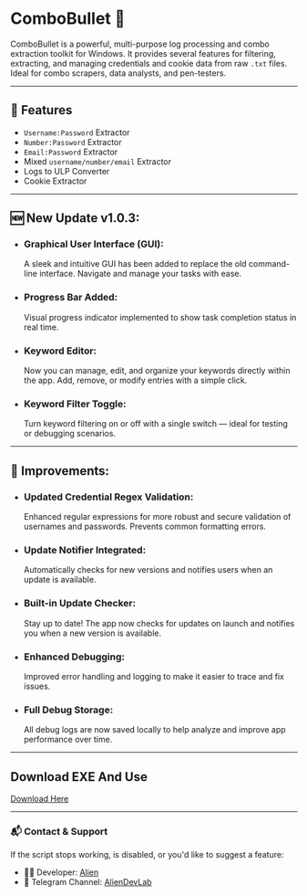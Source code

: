 # ComboBullet 🔫

ComboBullet is a powerful, multi-purpose log processing and combo extraction toolkit for Windows. It provides several features for filtering, extracting, and managing credentials and cookie data from raw `.txt` files. Ideal for combo scrapers, data analysts, and pen-testers.

---

## 🔧 Features

-  `Username:Password` Extractor
-  `Number:Password` Extractor
-  `Email:Password` Extractor
-  Mixed `username/number/email` Extractor
-  Logs to ULP Converter
-  Cookie Extractor

---

## 🆕 New Update v1.0.3:

- ### Graphical User Interface (GUI):
  A sleek and intuitive GUI has been added to replace the old command-line interface. Navigate and manage your tasks with ease.
  
- ### Progress Bar Added:
  Visual progress indicator implemented to show task completion status in real time.

- ### Keyword Editor:
  Now you can manage, edit, and organize your keywords directly within the app. Add, remove, or modify entries with a simple click.

- ### Keyword Filter Toggle:
  Turn keyword filtering on or off with a single switch — ideal for testing or debugging scenarios.

---

## 🔧 Improvements:

- ### Updated Credential Regex Validation:
  Enhanced regular expressions for more robust and secure validation of usernames and passwords. Prevents common formatting errors.

- ### Update Notifier Integrated:
  Automatically checks for new versions and notifies users when an update is available.

- ### Built-in Update Checker:
  Stay up to date! The app now checks for updates on launch and notifies you when a new version is available.
  
- ### Enhanced Debugging:
  Improved error handling and logging to make it easier to trace and fix issues.

- ### Full Debug Storage:
  All debug logs are now saved locally to help analyze and improve app performance over time.

---

## Download EXE And Use

[Download Here](https://github.com/ak-alien/ComboBullet/releases/)

---

### 📬 Contact & Support

If the script stops working, is disabled, or you'd like to suggest a feature:
- 👨‍💻 Developer: [Alien](https://t.me/ak_xlien)
- 📢 Telegram Channel: [AlienDevLab](https://t.me/AlienDevLab)
